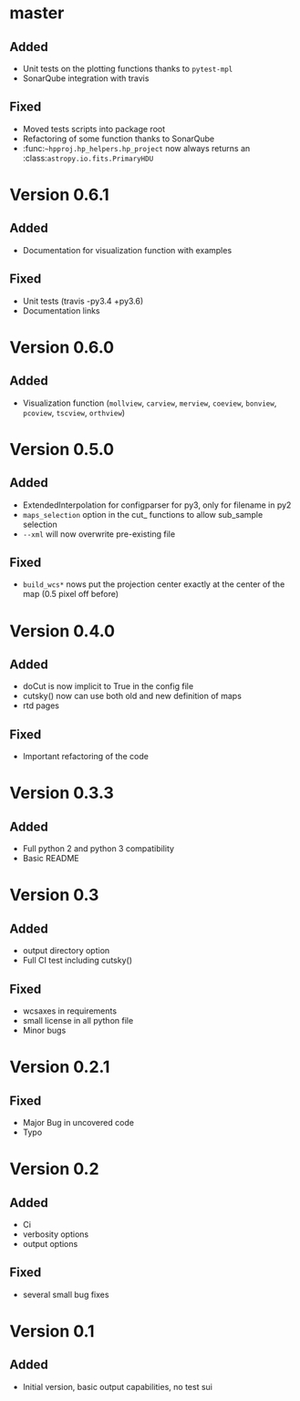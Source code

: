 master
======

Added
-----
* Unit tests on the plotting functions thanks to `pytest-mpl`
* SonarQube integration with travis

Fixed
-----
* Moved tests scripts into package root
* Refactoring of some function thanks to SonarQube
* :func:`~hpproj.hp_helpers.hp_project` now always returns an :class:`astropy.io.fits.PrimaryHDU`

Version 0.6.1
=============

Added
-----
* Documentation for visualization function with examples

Fixed
-----
* Unit tests (travis -py3.4 +py3.6)
* Documentation links

Version 0.6.0
=============

Added
-----
* Visualization function (`mollview`, `carview`, `merview`, `coeview`, `bonview`, `pcoview`, `tscview`, `orthview`)

Version 0.5.0
=============

Added
-----
* ExtendedInterpolation for configparser for py3, only for filename in py2
* ``maps_selection`` option in the cut_ functions to allow sub_sample selection
* `--xml` will now overwrite pre-existing file

Fixed
-----
* `build_wcs*` nows put the projection center exactly at the center of the map (0.5 pixel off before)

Version 0.4.0
=============

Added
-----
* doCut is now implicit to True in the config file
* cutsky() now can use both old and new definition of maps
* rtd pages

Fixed
-----
* Important refactoring of the code

Version 0.3.3
=============

Added
-----
* Full python 2 and python 3 compatibility
* Basic README

Version 0.3
===========

Added
-----
* output directory option
* Full CI test including cutsky()

Fixed
-----
* wcsaxes in requirements
* small license in all python file
* Minor bugs

Version 0.2.1
=============

Fixed
-----
* Major Bug in uncovered code
* Typo

Version 0.2
===========

Added
-----
* Ci
* verbosity options
* output options

Fixed
-----
* several small bug fixes

Version 0.1
===========

Added
-----
* Initial version, basic output capabilities, no test sui
